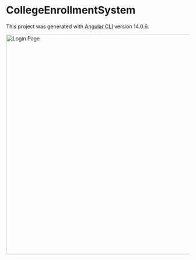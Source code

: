 # CollegeEnrollmentSystem

This project was generated with [Angular CLI](https://github.com/angular/angular-cli) version 14.0.6.


<img width="600" alt="Login Page" src="https://user-images.githubusercontent.com/37293158/222020003-c4adb793-35a8-4439-ac34-cda3baffcb45.png">
